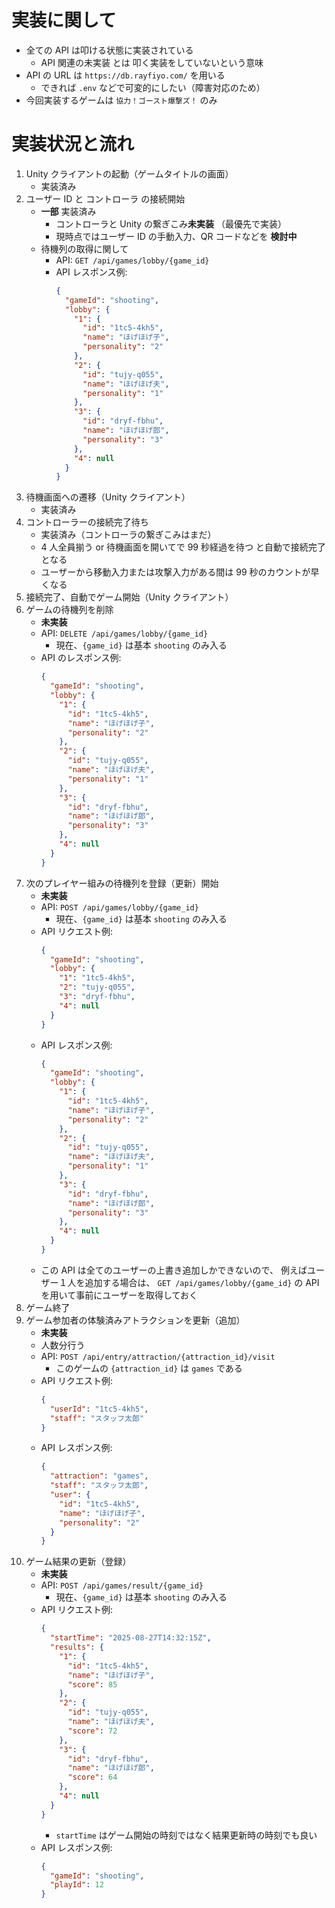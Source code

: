 # 実装に関して

- 全ての API は叩ける状態に実装されている
  - API 関連の未実装 とは 叩く実装をしていないという意味
- API の URL は `https://db.rayfiyo.com/` を用いる
  - できれば `.env` などで可変的にしたい（障害対応のため）
- 今回実装するゲームは `協力！ゴースト爆撃ズ！` のみ

# 実装状況と流れ

1. Unity クライアントの起動（ゲームタイトルの画面）
   - 実装済み
2. ユーザー ID と コントローラ の接続開始
   - **一部** 実装済み
     - コントローラと Unity の繋ぎこみ**未実装** （最優先で実装）
     - 現時点ではユーザー ID の手動入力、QR コードなどを **検討中**
   - 待機列の取得に関して
     - API: `GET /api/games/lobby/{game_id}`
     - API レスポンス例:
       ```json
       {
         "gameId": "shooting",
         "lobby": {
           "1": {
             "id": "1tc5-4kh5",
             "name": "ほげほげ子",
             "personality": "2"
           },
           "2": {
             "id": "tujy-q055",
             "name": "ほげほげ夫",
             "personality": "1"
           },
           "3": {
             "id": "dryf-fbhu",
             "name": "ほげほげ郎",
             "personality": "3"
           },
           "4": null
         }
       }
       ```
3. 待機画面への遷移（Unity クライアント）
   - 実装済み
4. コントローラーの接続完了待ち
   - 実装済み（コントローラの繋ぎこみはまだ）
   - 4 人全員揃う or 待機画面を開いてで 99 秒経過を待つ と自動で接続完了となる
   - ユーザーから移動入力または攻撃入力がある間は 99 秒のカウントが早くなる
5. 接続完了、自動でゲーム開始（Unity クライアント）
6. ゲームの待機列を削除
   - **未実装**
   - API: `DELETE /api/games/lobby/{game_id}`
     - 現在、`{game_id}` は基本 `shooting` のみ入る
   - API のレスポンス例:
     ```json
     {
       "gameId": "shooting",
       "lobby": {
         "1": {
           "id": "1tc5-4kh5",
           "name": "ほげほげ子",
           "personality": "2"
         },
         "2": {
           "id": "tujy-q055",
           "name": "ほげほげ夫",
           "personality": "1"
         },
         "3": {
           "id": "dryf-fbhu",
           "name": "ほげほげ郎",
           "personality": "3"
         },
         "4": null
       }
     }
     ```
7. 次のプレイヤー組みの待機列を登録（更新）開始
   - **未実装**
   - API: `POST /api/games/lobby/{game_id}`
     - 現在、`{game_id}` は基本 `shooting` のみ入る
   - API リクエスト例:
     ```json
     {
       "gameId": "shooting",
       "lobby": {
         "1": "1tc5-4kh5",
         "2": "tujy-q055",
         "3": "dryf-fbhu",
         "4": null
       }
     }
     ```
   - API レスポンス例:
     ```json
     {
       "gameId": "shooting",
       "lobby": {
         "1": {
           "id": "1tc5-4kh5",
           "name": "ほげほげ子",
           "personality": "2"
         },
         "2": {
           "id": "tujy-q055",
           "name": "ほげほげ夫",
           "personality": "1"
         },
         "3": {
           "id": "dryf-fbhu",
           "name": "ほげほげ郎",
           "personality": "3"
         },
         "4": null
       }
     }
     ```
   - この API は全てのユーザーの上書き追加しかできないので、
     例えばユーザー１人を追加する場合は、
     `GET /api/games/lobby/{game_id}` の API を用いて事前にユーザーを取得しておく
8. ゲーム終了
9. ゲーム参加者の体験済みアトラクションを更新（追加）
   - **未実装**
   - 人数分行う
   - API: `POST /api/entry/attraction/{attraction_id}/visit`
     - このゲームの `{attraction_id}` は `games` である
   - API リクエスト例:
     ```json
     {
       "userId": "1tc5-4kh5",
       "staff": "スタッフ太郎"
     }
     ```
   - API レスポンス例:
     ```json
     {
       "attraction": "games",
       "staff": "スタッフ太郎",
       "user": {
         "id": "1tc5-4kh5",
         "name": "ほげほげ子",
         "personality": "2"
       }
     }
     ```
10. ゲーム結果の更新（登録）
    - **未実装**
    - API: `POST /api/games/result/{game_id}`
      - 現在、`{game_id}` は基本 `shooting` のみ入る
    - API リクエスト例:
      ```json
      {
        "startTime": "2025-08-27T14:32:15Z",
        "results": {
          "1": {
            "id": "1tc5-4kh5",
            "name": "ほげほげ子",
            "score": 85
          },
          "2": {
            "id": "tujy-q055",
            "name": "ほげほげ夫",
            "score": 72
          },
          "3": {
            "id": "dryf-fbhu",
            "name": "ほげほげ郎",
            "score": 64
          },
          "4": null
        }
      }
      ```
      - `startTime` はゲーム開始の時刻ではなく結果更新時の時刻でも良い
    - API レスポンス例:
      ```json
      {
        "gameId": "shooting",
        "playId": 12
      }
      ```
